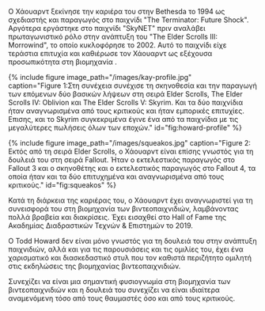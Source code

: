 Ο Χάουαρντ ξεκίνησε την καριέρα του στην Bethesda το 1994 ως σχεδιαστής 
και παραγωγός στο παιχνίδι "The Terminator: Future Shock". Αργότερα εργάστηκε στο παιχνίδι "SkyNET" πριν αναλάβει πρωταγωνιστικό ρόλο στην ανάπτυξη του "The Elder Scrolls III: Morrowind", το οποίο κυκλοφόρησε το 2002. Αυτό το παιχνίδι είχε τεράστια επιτυχία και καθιέρωσε τον Χάουαρντ ως εξέχουσα προσωπικότητα στη βιομηχανία .

{% include figure image_path="/images/kay-profile.jpg" caption="Figure 1:Στη συνέχεια συνέχισε τη σκηνοθεσία και την παραγωγή των επόμενων δύο βασικών λήψεων στη σειρά Elder Scrolls, The Elder Scrolls IV: Oblivion και The Elder Scrolls V: Skyrim. Και τα δύο παιχνίδια ήταν αναγνωρισμένα από τους κριτικούς και ήταν εμπορικές επιτυχίες. Επισης, και το Skyrim συγκεκριμένα έγινε ένα από τα παιχνίδια με τις μεγαλύτερες πωλήσεις όλων των εποχών." id="fig:howard-profile" %}

{% include figure image_path="/images/squeakos.jpg" caption="Figure 2: Εκτός από τη σειρά Elder Scrolls, ο Χάουαρντ είναι επίσης γνωστός για τη δουλειά του στη σειρά Fallout. Ήταν ο εκτελεστικός παραγωγός στο Fallout 3 και ο σκηνοθέτης και ο εκτελεστικός παραγωγός στο Fallout 4, τα οποία ήταν και τα δύο επιτυχημένα και αναγνωρισμένα από τους κριτικούς." id="fig:squeakos" %}

Κατά τη διάρκεια της καριέρας του, ο Χάουαρντ έχει αναγνωριστεί για τη 
συνεισφορά του στη βιομηχανία των βιντεοπαιχνιδιών, λαμβάνοντας πολλά βραβεία και διακρίσεις. Έχει εισαχθεί στο Hall of Fame της Ακαδημίας Διαδραστικών Τεχνών & Επιστημών το 2019.

Ο Todd Howard δεν είναι μόνο γνωστός για τη δουλειά του στην ανάπτυξη παιχνιδιών, αλλά και για τις παρουσιάσεις και τις ομιλίες του, έχει ένα χαρισματικό και διασκεδαστικό στυλ που τον καθιστά περιζήτητο ομιλητή στις εκδηλώσεις της βιομηχανίας βιντεοπαιχνιδιών. 

Συνεχίζει να είναι μια σημαντική φυσιογνωμία στη βιομηχανία των βιντεοπαιχνιδιών και η δουλειά του συνεχίζει να είναι ιδιαίτερα αναμενόμενη τόσο από τους θαυμαστές όσο και από τους κριτικούς.

[^1]: fig:howard-profile

[^2]: fig:elder

